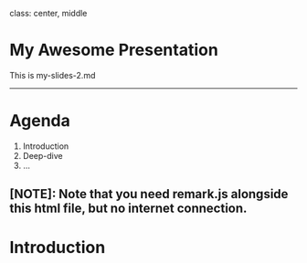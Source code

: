 class: center, middle
# My Awesome Presentation

This is my-slides-2.md

---

# Agenda

1. Introduction
2. Deep-dive
3. ...

[NOTE]: Note that you need remark.js alongside this html file, but no internet connection.
---

# Introduction
